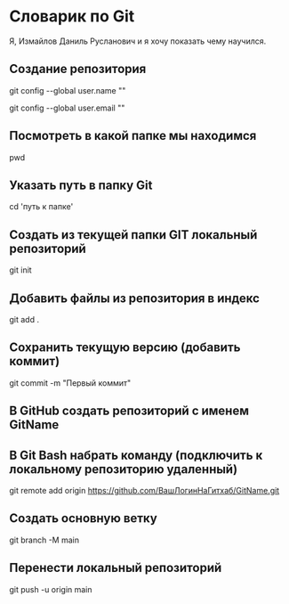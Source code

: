 # Словарик по Git
Я,  Измайлов Даниль Русланович и я хочу показать чему научился.
## Создание репозитория
 
git config --global user.name ""

git config --global user.email ""
## Посмотреть в какой папке мы находимся
pwd
## Указать путь в папку Git
cd 'путь к папке'
## Создать из текущей папки GIT локальный репозиторий
git init
## Добавить файлы из репозитория в индекс
git add .
## Сохранить текущую версию (добавить коммит)
git commit -m "Первый коммит"
## В GitHub создать репозиторий с именем GitName
## В Git Bash набрать команду (подключить к локальному репозиторию удаленный)
git remote add origin https://github.com/ВашЛогинНаГитхаб/GitName.git
## Создать основную ветку
git branch -M main
## Перенести локальный репозиторий 
git push -u origin main
